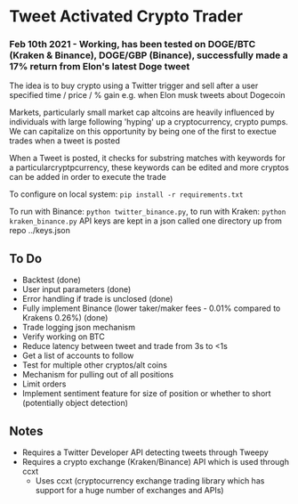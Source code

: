 # Tweet Activated Crypto Trader

### Feb 10th 2021 - Working, has been tested on DOGE/BTC (Kraken & Binance), DOGE/GBP (Binance), successfully made a 17% return from Elon's latest Doge tweet

The idea is to buy crypto using a Twitter trigger and sell after a user specified time / price / % gain e.g. when Elon musk tweets about Dogecoin

Markets, particularly small market cap altcoins are heavily influenced by individuals with large following 'hyping' up a cryptocurrency, crypto pumps. We can capitalize on this opportunity by being one of the first to exectue trades when a tweet is posted

When a Tweet is posted, it checks for substring matches with keywords for a particularcryptpcurrency, these keywords can be edited and more cryptos can be added in order to execute the trade

To configure on local system: `pip install -r requirements.txt`

To run with Binance: `python twitter_binance.py`, to run with Kraken: `python kraken_binance.py` API keys are kept in a json called one directory up from repo ../keys.json

## To Do
- Backtest (done)
- User input parameters (done)
- Error handling if trade is unclosed (done)
- Fully implement Binance (lower taker/maker fees - 0.01% compared to Krakens 0.26%) (done)
- Trade logging json mechanism
- Verify working on BTC
- Reduce latency between tweet and trade from 3s to <1s
- Get a list of accounts to follow
- Test for multiple other cryptos/alt coins
- Mechanism for pulling out of all positions
- Limit orders
- Implement sentiment feature for size of position or whether to short (potentially object detection)


## Notes
- Requires a Twitter Developer API detecting tweets through Tweepy
- Requires a crypto exchange (Kraken/Binance) API which is used through ccxt
	- Uses ccxt (cryptocurrency exchange trading library which has support for a huge number of exchanges and APIs)





